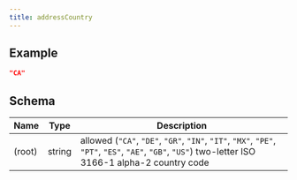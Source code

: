 ```yaml
---
title: addressCountry
---
```

## Example



```json
"CA"
```

## Schema

| Name | Type | Description |
|---|---|---|
| (root) | string | allowed (`"CA"`, `"DE"`, `"GR"`, `"IN"`, `"IT"`, `"MX"`, `"PE"`, `"PT"`, `"ES"`, `"AE"`, `"GB"`, `"US"`) two-letter ISO 3166-1 alpha-2 country code |

